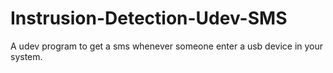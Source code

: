 # Instrusion-Detection-Udev-SMS
A udev program to get a sms whenever someone enter a usb device in your system.
